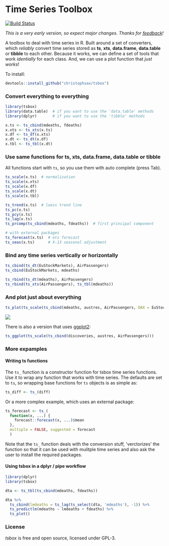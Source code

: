 Time Series Toolbox
===================

[![Build Status](https://travis-ci.org/christophsax/tsbox.svg?branch=master)](https://travis-ci.org/christophsax/tsbox)

*This is a very early version, so expect major changes. Thanks for [feedback](mailto:christoph.sax@gmail.com)!*

A toolbox to deal with time series in R. Built around a set of converters, which
*reliably* convert time series stored as **ts**, **xts**, **data.frame**,
**data.table** or  **tibble** to each other. Because it works, we can define a
set of tools that work *identially* for each class. And, we can use a plot
function that *just works*!

To install:
```r
devtools::install_github("christophsax/tsbox")
```

### Convert everything to everything

```r
library(tsbox)
library(data.table)  # if you want to use the 'data.table' methods
library(dplyr)       # if you want to use the 'tibble' methods

x.ts <- ts_cbind(mdeaths, fdeaths)
x.xts <- ts_xts(x.ts)
x.df <- ts_df(x.xts)
x.dt <- ts_dt(x.df)
x.tbl <- ts_tbl(x.dt)
```

### Use same functions for ts, xts, data.frame, data.table or tibble

All functions start with `ts`, so you use them with auto complete (press Tab).

```r
ts_scale(x.ts)  # normalization
ts_scale(x.xts)
ts_scale(x.df)
ts_scale(x.dt)
ts_scale(x.tbl)

ts_trend(x.ts)  # loess trend line
ts_pc(x.ts)
ts_pcy(x.ts)
ts_lag(x.ts)
ts_prcomp(ts_cbind(mdeaths, fdeaths))  # first principal component

# with external packages
ts_forecast(x.ts)  # ets forecast
ts_seas(x.ts)      # X-13 seasonal adjustment
```

### Bind any time series vertically or horizontally

```r
ts_cbind(ts_dt(EuStockMarkets), AirPassengers)
ts_cbind(EuStockMarkets, mdeaths)

ts_rbind(ts_dt(mdeaths), AirPassengers)
ts_rbind(ts_xts(AirPassengers), ts_tbl(mdeaths))
```

### And plot just about everything

```r
ts_plot(ts_scale(ts_cbind(mdeaths, austres, AirPassengers, DAX = EuStockMarkets[,'DAX'])))
```
![](https://github.com/christophsax/tsbox/raw/master/inst/docs/myfig.png)


There is also a version that uses [ggplot2](https://CRAN.R-project.org/package=ggplot2):

```r
ts_ggplot(ts_scale(ts_cbind(discoveries, austres, AirPassengers)))
```


### More expamples

#### Writing ts functions

The `ts_` function is a constructor function for tsbox time series functions.
Use it to wrap any function that works with time series. The defaults are set to
`ts`, so wrapping base functions for `ts` objects is as simple as:

```r
ts_diff <- ts_(diff)
```

Or a more complex example, which uses an external package:

```r
ts_forecast <- ts_(
  function(x, ...) {
    forecast::forecast(x, ...)$mean
  },
  multiple = FALSE, suggested = forecast
  )
```

Note that the `ts_` function deals with the conversion stuff, 'verctorizes' the
function so that it can be used with mulitple time series and also ask the user
to install the required packages.


#### Using tsbox in a dplyr / pipe workflow

```r
library(dplyr)
library(tsbox)

dta <- ts_tbl(ts_cbind(mdeaths, fdeaths))

dta %>%
  ts_cbind(lmdeaths = ts_lag(ts_select(dta, 'mdeaths'), -1)) %>%
  ts_predictlm(mdeaths ~ lmdeaths + fdeaths) %>%
  ts_plot()
```


### License

*tsbox* is free and open source, licensed under GPL-3.

